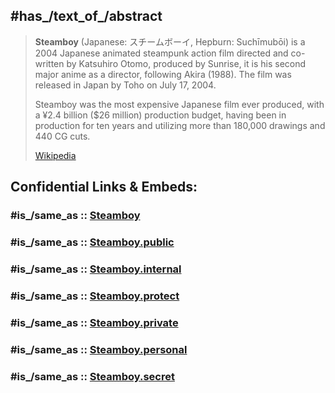
## #has_/text_of_/abstract 

> **Steamboy** (Japanese: スチームボーイ, Hepburn: Suchīmubōi) is a 2004 Japanese animated steampunk action film directed and co-written by Katsuhiro Otomo, produced by Sunrise, it is his second major anime as a director, following Akira (1988). The film was released in Japan by Toho on July 17, 2004.
>
> Steamboy was the most expensive Japanese  film ever produced, with a ¥2.4 billion ($26 million) production budget, having been in production for ten years and utilizing more than 180,000 drawings and 440 CG cuts.
>
> [Wikipedia](https://en.wikipedia.org/wiki/Steamboy) 


## Confidential Links & Embeds: 

### #is_/same_as :: [Steamboy](/_Standards/Society/Communication/Media/Movie/Movie-Genre/Steampunk/Steamboy.md) 

### #is_/same_as :: [Steamboy.public](/_public/Society/Communication/Media/Movie/Movie-Genre/Steampunk/Steamboy.public.md) 

### #is_/same_as :: [Steamboy.internal](/_internal/Society/Communication/Media/Movie/Movie-Genre/Steampunk/Steamboy.internal.md) 

### #is_/same_as :: [Steamboy.protect](/_protect/Society/Communication/Media/Movie/Movie-Genre/Steampunk/Steamboy.protect.md) 

### #is_/same_as :: [Steamboy.private](/_private/Society/Communication/Media/Movie/Movie-Genre/Steampunk/Steamboy.private.md) 

### #is_/same_as :: [Steamboy.personal](/_personal/Society/Communication/Media/Movie/Movie-Genre/Steampunk/Steamboy.personal.md) 

### #is_/same_as :: [Steamboy.secret](/_secret/Society/Communication/Media/Movie/Movie-Genre/Steampunk/Steamboy.secret.md)


